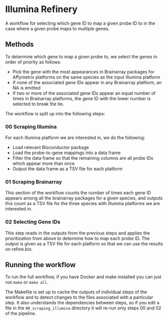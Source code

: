 # Illumina Refinery

A workflow for selecting which gene ID to map a given probe ID to in the case
where a given probe maps to multiple genes.

## Methods

To determine which gene to map a given probe to, we select the genes in order of priority as follows:

- Pick the gene with the most appearances in Brainarray packages for Affymetrix platforms on the same species as the input Illumina platform
- If none of the associated gene IDs appear in any Brainarray platform, an NA is emitted
- If two or more of the associated gene IDs appear an equal number of times in
  Brainarray platforms, the gene ID with the lower number is selected to break the tie.

The workflow is split up into the following steps:

### 00 Scraping Illumina

For each Illumina platform we are interested in, we do the following:

- Load relevant Bioconductor package
- Load the probe-to-gene mappings into a data frame
- Filter the data frame so that the remaining columns are all probe IDs which appear more than once
- Output the data frame as a TSV file for each platform

### 01 Scraping Brainarray

This section of the workflow counts the number of times each gene ID appears among all the brainarray packages for a given species, and outputs this count as a TSV file for the three species with Illumina platforms we are interested in.

### 02 Selecting Gene IDs

This step reads in the outputs from the previous steps and applies the prioritization from above to determine how to map each probe ID. The output is given as a TSV file for each platform so that we can use the results on refine.bio.

## Running the workflow

To run the full workflow, if you have Docker and make installed you can just run `make` or `make all`.

The Makefile is set up to cache the outputs of individual steps of the workflow and to detect changes to the files associated with a particular step. It also understands the dependencies between steps, so if you edit a file in the `00_scraping_illumina` directory it will re-run only steps 00 and 02 of the pipeline.

